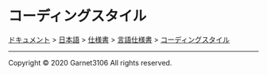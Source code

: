 # コーディングスタイル

[ドキュメント](../../../../index.md) > [日本語](../../../index.md) > [仕様書](../../index.md) > [言語仕様書](../index.md) > [コーディングスタイル](./index.md)

---

Copyright © 2020 Garnet3106 All rights reserved.
